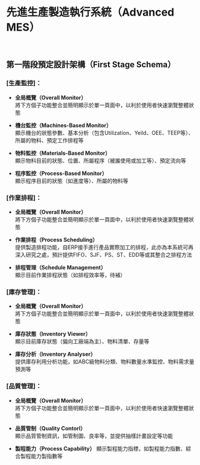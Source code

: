 # 先進生產製造執行系統（Advanced MES）
</br>

## 第一階段預定設計架構（First Stage Schema）


### [生產監控]：
* **全局概覽（Overall Monitor）**  
  將下方個子功能整合並簡明顯示於單一頁面中，以利於使用者快速瀏覽整體狀態
  
* **機台監控（Machines-Based Monitor）**  
  顯示機台的狀態參數、基本分析（包含Utilization、Yeild、OEE、TEEP等）、所屬的物料、預定工作排程等
  
* **物料監控（Materials-Based Monitor）**   
  顯示物料目前的狀態、位置、所屬程序（被誰使用或加工等）、預定流向等
  
* **程序監控（Process-Based Monitor）**   
  顯示程序目前的狀態（如進度等）、所屬的物料等
  
### [作業排程]：
* **全局概覽（Overall Monitor）**   
  將下方個子功能整合並簡明顯示於單一頁面中，以利於使用者快速瀏覽整體狀態

* **作業排程（Process Scheduling）**   
  提供製造排程功能，自ERP接手進行產品實際加工的排程，此亦為本系統可再深入研究之處，預計提供FIFO、SJF、PS、ST、EDD等或其整合之排程方法

* **排程管理（Schedule Management）**   
  顯示目前作業排程狀態（如排程效率等，待補）

### [庫存管理]：
* **全局概覽（Overall Monitor）**   
  將下方個子功能整合並簡明顯示於單一頁面中，以利於使用者快速瀏覽整體狀態

* **庫存狀態（Inventory Viewer）**    
  顯示目前庫存狀態（偏向工廠端為主）、物料清單、存量等

* **庫存分析（Inventory Analyser）**    
  提供庫存利用分析功能，如ABC級物料分類、物料數量水準監控、物料需求量預測等

### [品質管理]：
* **全局概覽（Overall Monitor）**   
  將下方個子功能整合並簡明顯示於單一頁面中，以利於使用者快速瀏覽整體狀態
    
* **品質管制（Quality Contorl）**   
  顯示品質管制資訊，如管制圖、良率等，並提供抽樣計畫設定等功能

* **製程能力（Process Capability）**
  顯示製程能力指標，如製程能力指數、綜合製程能力製指數等
